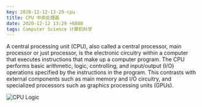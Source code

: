 ```yaml
---
key: 2020-12-12-13-29-cpu
title: CPU 中央处理器
date: 2020-12-12 13:29 +0800
tags: Computer Science 计算机科学
---
```


A central processing unit (CPU), also called a central processor, main processor or just processor, is the electronic circuitry within a computer that executes instructions that make up a computer program. The CPU performs basic arithmetic, logic, controlling, and input/output (I/O) operations specified by the instructions in the program. This contrasts with external components such as main memory and I/O circuitry, and specialized processors such as graphics processing units (GPUs).

![CPU Logic](https://tenetai.com/iclass/cpu.gif)

<!--more-->
